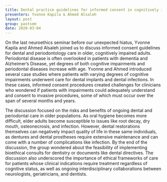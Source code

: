 ```yaml
---
title: Dental practice guidelines for informed consent in cognitively impaired older adults
presenters: Yvonne Kapila & Ahmed Alsaleh
layout: post
group: pastsem
date: 2020-03-04
---
```

On the last neuroethics seminar before our unexpected hiatus, Yvonne Kapila and Ahmed Alsaleh joined us to discuss informed consent guidelines for dental 
and periodontology care in older, cognitively impaired adults. Periodontal disease is often overlooked in patients with dementia and Alzheimer’s Disease, yet 
degrees of both cognitive impairments and periodontal diseases increase with age. Yvonne and Ahmed introduced several case studies where patients with varying 
degrees of cognitive impairments underwent care for dental implants and dental infections. In these cases, informed consent procedures created challenges for 
clinicians who wondered if patients with impairments could adequately understand and consent to invasive procedures, some of which must occur over the span of
several months and years. 

The discussion focused on the risks and benefits of ongoing dental and periodontal care in older populations. As oral hygiene becomes more difficult, elder 
adults become susceptible to issues like root decay, dry mouth, osteonecrosis, and infection. However, dental restorations themselves can negatively impact 
quality of life in these same individuals, as dentures and dental prostheses require extensive maintenance and can come with a number of complications like 
infection. By the end of the discussion, the group wondered about the feasibility of implementing bioethical consults for dentistry or documents like dental
directives. The discussion also underscored the importance of ethical frameworks of care for patients whose clinical indications require treatment regardless
of cognitive status, as well as ongoing interdisciplinary collaborations between neurologists, geriatricians, and dentists.
